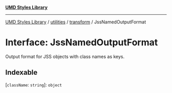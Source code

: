[**UMD Styles Library**](../../../../README.md)

***

[UMD Styles Library](../../../../README.md) / [utilities](../../../README.md) / [transform](../README.md) / JssNamedOutputFormat

# Interface: JssNamedOutputFormat

Output format for JSS objects with class names as keys.

## Indexable

\[`className`: `string`\]: `object`
